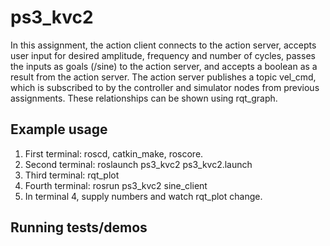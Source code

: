 # ps3_kvc2

In this assignment, the action client connects to the action server, accepts user input for desired amplitude, frequency and number of cycles, passes the inputs as goals  (/sine) to the action server, and accepts a boolean as a result from the action server. The action server publishes a topic vel_cmd, which is subscribed to by the controller and simulator nodes from previous assignments. These relationships can be shown using rqt_graph.

## Example usage
1) First terminal: roscd, catkin_make, roscore.
2) Second terminal: roslaunch ps3_kvc2 ps3_kvc2.launch
3) Third terminal: rqt_plot
4) Fourth terminal: rosrun ps3_kvc2 sine_client
5) In terminal 4, supply numbers and watch rqt_plot change. 

## Running tests/demos

